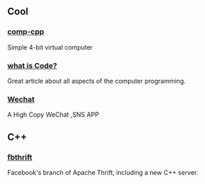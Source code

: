 ## Cool

### [comp-cpp](https://github.com/gto76/comp-cpp)

Simple 4-bit virtual computer

### [what is Code?](http://www.bloomberg.com/graphics/2015-paul-ford-what-is-code/)

Great article about all aspects of the computer programming.

### [Wechat](https://github.com/motianhuo/wechat)

A High Copy WeChat ,SNS APP

## C++

### [fbthrift](https://github.com/facebook/fbthrift)

Facebook's branch of Apache Thrift, including a new C++ server.